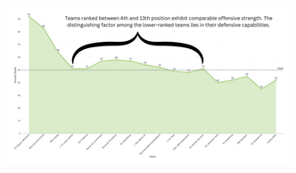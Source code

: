 ![image](https://github.com/sau-dj/python/blob/main/Data-driven%20Football%20Insight/footballproject.jpeg)
